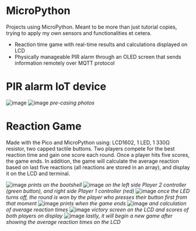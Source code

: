 # MicroPython
Projects using MicroPython. Meant to be more than just tutorial copies, trying to apply my own sensors and functionalities et cetera. 
- Reaction time game with real-time results and calculations displayed on LCD
- Physically manageable PIR alarm through an OLED screen that sends information remotely over MQTT protocol

# PIR alarm IoT device
![image](https://user-images.githubusercontent.com/87731856/227073030-18f3108e-ef5e-43f5-b7a6-62d084360c2e.png)
![image](https://user-images.githubusercontent.com/87731856/227072958-64792add-cfce-425e-8a06-38eb5afa3c89.png)
*pre-casing photos*
# Reaction Game

Made with the Pico and MicroPython using: LCD1602, 1 LED, 1 330Ω resistor, two capped tactile buttons. Two players compete for the best reaction time and gain one score each round. Once a player hits five scores, the game ends. In addition, the game will calculate the average reaction based on last five reactions (all reactions are stored in an array), and display it on the LCD and terminal.

![image](https://user-images.githubusercontent.com/87731856/217179677-cc887c50-ea92-4b42-9f22-196381f6eaad.png)
*prints on the bootshell*
![image](https://user-images.githubusercontent.com/87731856/217180184-f67d563e-2eb4-4059-9400-73d95b61e869.png)
*on the left side Player 2 controller (green button), and right side Player 1 controller (red)*
![image](https://user-images.githubusercontent.com/87731856/217179739-0e0ea30c-f2a7-47fc-add9-ff3800f41042.png)
*once the LED turns off, the round is won by the player who presses their button first from that moment*
![image](https://user-images.githubusercontent.com/87731856/217179861-f2f2673a-023a-47de-b43f-ba6000db7ea0.png) 
*prints when the game ends*
![image](https://user-images.githubusercontent.com/87731856/217891107-f5e19b13-69c7-4797-b40a-a70191bce40d.png) 
*and calculation of average reaction times*
![image](https://user-images.githubusercontent.com/87731856/217180328-de646231-6430-4a98-bc42-a7ed0c53aaf9.png)
*victory screen on the LCD and scores of both players on display*
![image](https://user-images.githubusercontent.com/87731856/217895031-88c8585e-3828-490c-905d-32eff490368d.png)
*lastly, it will begin a new game after showing the average reaction times on the LCD*
